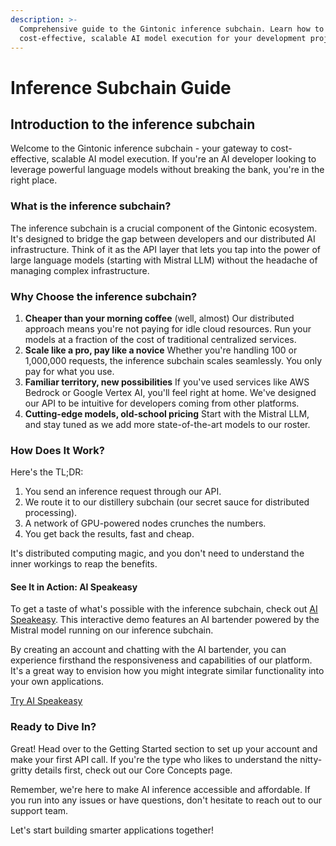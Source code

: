 ```yaml
---
description: >-
  Comprehensive guide to the Gintonic inference subchain. Learn how to leverage
  cost-effective, scalable AI model execution for your development projects.
---
```


# Inference Subchain Guide

## Introduction to the inference subchain

Welcome to the Gintonic inference subchain - your gateway to cost-effective, scalable AI model execution. If you're an AI developer looking to leverage powerful language models without breaking the bank, you're in the right place.

### What is the inference subchain?

The inference subchain is a crucial component of the Gintonic ecosystem. It's designed to bridge the gap between developers and our distributed AI infrastructure. Think of it as the API layer that lets you tap into the power of large language models (starting with Mistral LLM) without the headache of managing complex infrastructure.

### Why Choose the inference subchain?

1. **Cheaper than your morning coffee** (well, almost) Our distributed approach means you're not paying for idle cloud resources. Run your models at a fraction of the cost of traditional centralized services.
2. **Scale like a pro, pay like a novice** Whether you're handling 100 or 1,000,000 requests, the inference subchain scales seamlessly. You only pay for what you use.
3. **Familiar territory, new possibilities** If you've used services like AWS Bedrock or Google Vertex AI, you'll feel right at home. We've designed our API to be intuitive for developers coming from other platforms.
4. **Cutting-edge models, old-school pricing** Start with the Mistral LLM, and stay tuned as we add more state-of-the-art models to our roster.

### How Does It Work?

Here's the TL;DR:

1. You send an inference request through our API.
2. We route it to our distillery subchain (our secret sauce for distributed processing).
3. A network of GPU-powered nodes crunches the numbers.
4. You get back the results, fast and cheap.

It's distributed computing magic, and you don't need to understand the inner workings to reap the benefits.

#### See It in Action: AI Speakeasy

To get a taste of what's possible with the inference subchain, check out [AI Speakeasy](https://aispeakeasy.com). This interactive demo features an AI bartender powered by the Mistral model running on our inference subchain.

By creating an account and chatting with the AI bartender, you can experience firsthand the responsiveness and capabilities of our platform. It's a great way to envision how you might integrate similar functionality into your own applications.

[Try AI Speakeasy](https://aispeakeasy.com)

### Ready to Dive In?

Great! Head over to the Getting Started section to set up your account and make your first API call. If you're the type who likes to understand the nitty-gritty details first, check out our Core Concepts page.

Remember, we're here to make AI inference accessible and affordable. If you run into any issues or have questions, don't hesitate to reach out to our support team.

Let's start building smarter applications together!
